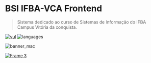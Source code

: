 # BSI IFBA-VCA Frontend

> Sistema dedicado ao curso de Sistemas de Informação do IFBA Campus Vitória da conquista.
> 
[![vul](https://img.shields.io/badge/official-site-blue)](https://bsi-site-frontend.herokuapp.com/)
![languages](https://img.shields.io/github/languages/count/flaviofilipe/bsi-ifba-web)

![banner_mac](https://user-images.githubusercontent.com/13178261/109680157-002b2500-7b5b-11eb-8631-1527fd71370e.png)

[![Frame 3](https://user-images.githubusercontent.com/13178261/110060246-5f985900-7d44-11eb-8b51-1ab20a21d8ad.png)](https://github.com/flaviofilipe/bsi-ifba-web/wiki)
